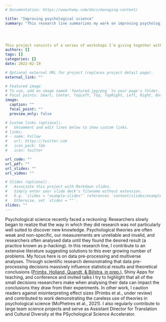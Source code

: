 ```yaml
---
# Documentation: https://wowchemy.com/docs/managing-content/

title: "Improving psychological science"
summary: "This research line summarizes my work on improving psychological science - by means of meta-science, commentaries, workshops, and presentations. My main focus here is data pre-processing and multiverse analysis, but I also work on psychological theories, effect sizes, and scientific translation."




This project consists of a series of workshops I´m giving together with Leonhard Volz for the Dutch National Open Science Festival. The aim of the workshops is to increase awareness for the massive effects data pre-processing can have on the outcomes of your statistical tests. We programmed a Shiny app that allows participants to explore the impact of various data transformation and outlier removal techniques. "
authors: []
tags: []
categories: []
date: 2022-02-19

# Optional external URL for project (replaces project detail page).
external_link: ""

# Featured image
# To use, add an image named `featured.jpg/png` to your page's folder.
# Focal points: Smart, Center, TopLeft, Top, TopRight, Left, Right, BottomLeft, Bottom, BottomRight.
image:
  caption: ""
  focal_point: ""
  preview_only: false

# Custom links (optional).
#   Uncomment and edit lines below to show custom links.
# links:
# - name: Follow
#   url: https://twitter.com
#   icon_pack: fab
#   icon: twitter

url_code: ""
url_pdf: ""
url_slides: ""
url_video: ""

# Slides (optional).
#   Associate this project with Markdown slides.
#   Simply enter your slide deck's filename without extension.
#   E.g. `slides = "example-slides"` references `content/slides/example-slides.md`.
#   Otherwise, set `slides = ""`.
slides: ""
---
```


Psychological science recently faced a reckoning: Researchers slowly began to realize that the way in which they did research was not particularly well suited to discover new knowledge. Psychological theories are often weak and non-specific, our measurements are unreliable and invalid, and researchers often analysed data until they found the desired result (a practice known as p-hacking). In this research line, I contribute to an extensive literature suggesting solutions to this ever growing number of problems. My focus here is on data pre-processing and multiverse analyses. Through scientific research demonstrating that data pre-processing decisions massively influence statistical results and theoretical conclusions ([Primbs, Holland, Quandt, & Bijlstra, in prep.](https://osf.io/9gj8v/)), Shiny Apps for teaching, and conference and invited talks I try to highlight that all of the small decisions researchers make when analysing their data can impact the conclusions they draw from their experiments. In other work, I caution readers against misinterpreting effect sizes (Primbs et al., under review) and contributed to work demonstrating the careless use of theories in psychological science (McPhetres et al., 2021). I also regularly contribute to large team science projects and serve as Assistant Director for Translation and Cultural Diversity at the PSychological Science Accelerator.